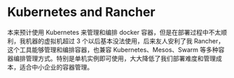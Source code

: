 # Kubernetes and Rancher

本来预计使用 Kubernetes 来管理和编排 docker 容器，但是在部署过程中不太顺利，我机器的虚拟机超过 3 个以后基本没法使用，后来友人安利了我 Rancher，这个工具能够管理和编排容器，也兼容 Kubernetes、Mesos、Swarm 等多种容器编排管理方式。特别是单机实例即可使用，大大降低了我们部署难度和管理成本，适合中小企业的容器管理。
